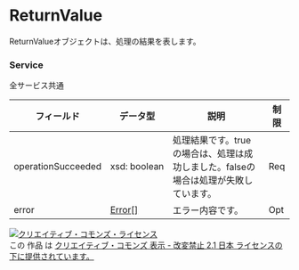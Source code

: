 # ReturnValue
ReturnValueオブジェクトは、処理の結果を表します。
### Service
全サービス共通

| フィールド | データ型 | 説明 | 制限 | 
|---|---|---|---|
| operationSucceeded| xsd: boolean| 処理結果です。trueの場合は、処理は成功しました。falseの場合は処理が失敗しています。| Req |
| error| <a href="../data/Error.md">Error[]</a>| エラー内容です。| Opt |

<a rel="license" href="http://creativecommons.org/licenses/by-nd/2.1/jp/"><img alt="クリエイティブ・コモンズ・ライセンス" style="border-width:0" src="https://i.creativecommons.org/l/by-nd/2.1/jp/88x31.png" /></a><br />この 作品 は <a rel="license" href="http://creativecommons.org/licenses/by-nd/2.1/jp/">クリエイティブ・コモンズ 表示 - 改変禁止 2.1 日本 ライセンスの下に提供されています。</a>
